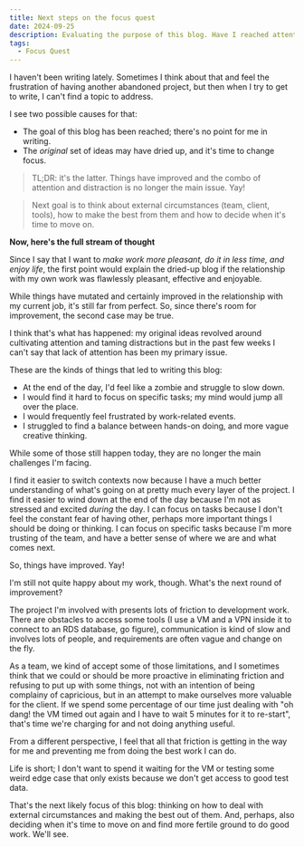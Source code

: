 ```yaml
---
title: Next steps on the focus quest
date: 2024-09-25
description: Evaluating the purpose of this blog. Have I reached attention Nirvana? Do I still need to explore ways to improve my work?
tags:
  - Focus Quest
---
```


I haven't been writing lately. Sometimes I think about that and feel the frustration of having another abandoned project, but then when I try to get to write, I can't find a topic to address.

I see two possible causes for that:

- The goal of this blog has been reached; there's no point for me in writing.
- The _original_ set of ideas may have dried up, and it's time to change focus.

> TL;DR: it's the latter. Things have improved and the combo of attention and distraction is no longer the main issue. Yay!

> Next goal is to think about external circumstances (team, client, tools), how to make the best from them and how to decide when it's time to move on.

**Now, here's the full stream of thought**

Since I say that I want to _make work more pleasant, do it in less time, and enjoy life_, the first point would explain the dried-up blog if the relationship with my own work was flawlessly pleasant, effective and enjoyable.

While things have mutated and certainly improved in the relationship with my current job, it's still far from perfect. So, since there's room for improvement, the second case may be true.

I think that's what has happened: my original ideas revolved around cultivating attention and taming distractions but in the past few weeks I can't say that lack of attention has been my primary issue.

These are the kinds of things that led to writing this blog:

- At the end of the day, I'd feel like a zombie and struggle to slow down.
- I would find it hard to focus on specific tasks; my mind would jump all over the place.
- I would frequently feel frustrated by work-related events.
- I struggled to find a balance between hands-on doing, and more vague creative thinking.

While some of those still happen today, they are no longer the main challenges I'm facing.

I find it easier to switch contexts now because I have a much better understanding of what's going on at pretty much every layer of the project. I find it easier to wind down at the end of the day because I'm not as stressed and excited _during_ the day. I can focus on tasks because I don't feel the constant fear of having other, perhaps more important things I should be doing or thinking. I can focus on specific tasks because I'm more trusting of the team, and have a better sense of where we are and what comes next.

So, things have improved. Yay!

I'm still not quite happy about my work, though. What's the next round of improvement?

The project I'm involved with presents lots of friction to development work. There are obstacles to access some tools (I use a VM and a VPN inside it to connect to an RDS database, go figure), communication is kind of slow and involves lots of people, and requirements are often vague and change on the fly.

As a team, we kind of accept some of those limitations, and I sometimes think that we could or should be more proactive in eliminating friction and refusing to put up with some things, not with an intention of being complainy of capricious, but in an attempt to make ourselves more valuable for the client. If we spend some percentage of our time just dealing with "oh dang! the VM timed out again and I have to wait 5 minutes for it to re-start", that's time we're charging for and not doing anything useful.

From a different perspective, I feel that all that friction is getting in the way for me and preventing me from doing the best work I can do.

Life is short; I don't want to spend it waiting for the VM or testing some weird edge case that only exists because we don't get access to good test data.

That's the next likely focus of this blog: thinking on how to deal with external circumstances and making the best out of them. And, perhaps, also deciding when it's time to move on and find more fertile ground to do good work. We'll see.
